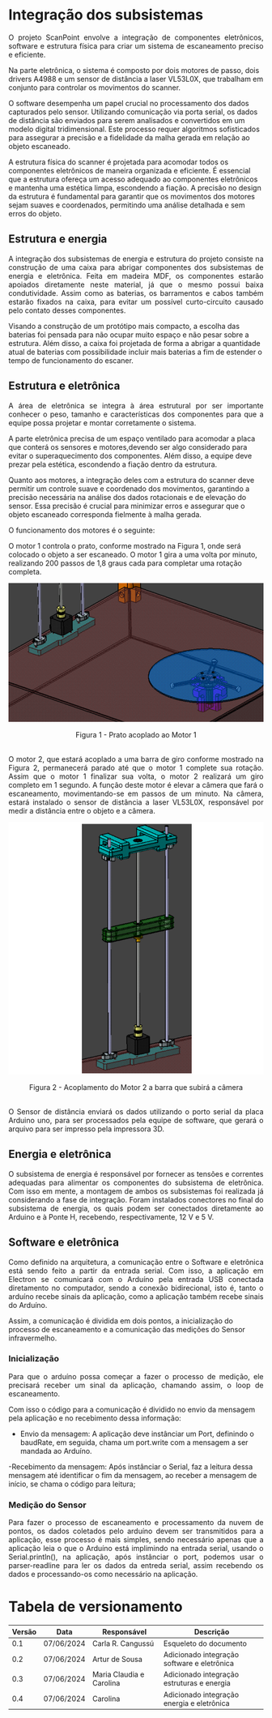 # Integração dos subsistemas

<p style="text-align: justify;">
O projeto ScanPoint envolve a integração de componentes eletrônicos, software e estrutura física para criar um sistema de escaneamento preciso e eficiente. 

Na parte eletrônica, o sistema é composto por dois motores de passo, dois drivers A4988 e um sensor de distância a laser VL53L0X, que trabalham em conjunto para controlar os movimentos do scanner. 

O software desempenha um papel crucial no processamento dos dados capturados pelo sensor. Utilizando comunicação via porta serial, os dados de distância são enviados para serem analisados e convertidos em um modelo digital tridimensional. Este processo requer algoritmos sofisticados para assegurar a precisão e a fidelidade da malha gerada em relação ao objeto escaneado.

A estrutura física do scanner é projetada para acomodar todos os componentes eletrônicos de maneira organizada e eficiente. É essencial que a estrutura ofereça um acesso adequado ao componentes eletrônicos e mantenha uma estética limpa, escondendo a fiação. A precisão no design da estrutura é fundamental para garantir que os movimentos dos motores sejam suaves e coordenados, permitindo uma análise detalhada e sem erros do objeto.
</p>

## Estrutura e energia

<p style="text-align: justify;">
A integração dos subsistemas de energia e estrutura do projeto consiste na construção de uma caixa para abrigar componentes dos subsistemas de energia e eletrônica. Feita em madeira MDF, os componentes estarão
apoiados diretamente neste material, já que o mesmo possui baixa condutividade.
Assim como as baterias, os barramentos e cabos também estarão fixados na caixa, para evitar um possível curto-circuito causado pelo contato desses componentes.

Visando a construção de um protótipo mais compacto, a escolha das baterias foi pensada para não ocupar muito espaço e não pesar sobre a estrutura. Além disso, a caixa foi projetada de forma a abrigar a quantidade atual de baterias com possibilidade incluir mais baterias a fim de estender o tempo de funcionamento do escaner.
</p>


## Estrutura e eletrônica

<p style="text-align: justify;">
A área de eletrônica se integra à área estrutural por ser importante conhecer o peso, tamanho e características dos componentes para que a equipe possa projetar e montar corretamente o sistema.

A parte eletrônica precisa de um espaço ventilado para acomodar a placa que conterá os sensores e motores,devendo ser algo considerado para evitar o superaquecimento dos componentes. Além disso, a equipe deve prezar pela estética, escondendo a fiação dentro da estrutura.

Quanto aos motores, a integração deles com a estrutura do scanner deve permitir um controle suave e coordenado dos movimentos, garantindo a precisão necessária na análise dos dados rotacionais e de elevação do sensor. Essa precisão é crucial para minimizar erros e assegurar que o objeto escaneado corresponda fielmente à malha gerada.

O funcionamento dos motores é o seguinte:

O motor 1 controla o prato, conforme mostrado na Figura 1, onde será colocado o objeto a ser escaneado. O motor 1 gira a uma volta por minuto, realizando 200 passos de 1,8 graus cada para completar uma rotação completa.
</p>

![Integracao](../assets/eletronica-energia/integracao_1.png)
<div align="center">
    Figura 1 - Prato acoplado ao Motor 1
</div>
<br />

<p style="text-align: justify;">
O motor 2, que estará acoplado a uma barra de giro conforme mostrado na Figura 2, permanecerá parado até que o motor 1 complete sua rotação. Assim que o motor 1 finalizar sua volta, o motor 2 realizará um giro completo em 1 segundo. A função deste motor é elevar a câmera que fará o escaneamento, movimentando-se em passos de um minuto. Na câmera, estará instalado o sensor de distância a laser VL53L0X, responsável por medir a distância entre o objeto e a câmera.
</p>

![Integracao](../assets/eletronica-energia/integracao_2.png)
<div align="center">
    Figura 2 - Acoplamento do Motor 2 a barra que subirá a câmera
</div>
<br />

<p style="text-align: justify;">
O Sensor de distância enviará os dados utilizando o porto serial da placa Arduino uno, para ser processados pela equipe de software, que gerará o arquivo para ser impresso pela impressora 3D.
</p>

## Energia e eletrônica

<p style="text-align: justify;">
O subsistema de energia é responsável por fornecer as tensões e correntes adequadas para alimentar os componentes do subsistema de eletrônica. Com isso em mente, a montagem de ambos os subsistemas foi realizada já considerando a fase de integração. Foram instalados conectores no final do subsistema de energia, os quais podem ser conectados diretamente ao Arduino e à Ponte H, recebendo, respectivamente, 12 V e 5 V.
</p>

## Software e eletrônica

<p style="text-align: justify;">
Como definido na arquitetura, a comunicação entre o Software e eletrônica está sendo feito a partir da entrada serial. Com isso, a aplicação em Electron se comunicará com o Arduíno pela entrada USB conectada diretamento no computador, sendo a conexão bidirecional, isto é, tanto o arduíno recebe sinais da aplicação, como a aplicação também recebe sinais do Arduíno.

Assim, a comunicação é dividida em dois pontos, a inicialização do processo de escaneamento e a comunicação das medições do Sensor infravermelho.
</p>

### Inicialização

<p style="text-align: justify;">
Para que o arduíno possa começar a fazer o processo de medição, ele precisará receber um sinal da aplicação, chamando assim, o loop de escaneamento.

Com isso o código para a comunicação é dividido no envio da mensagem pela aplicação e no recebimento dessa informação:
</p>

- Envio da mensagem: A aplicação deve instânciar um Port, definindo o baudRate, em seguida, chama um port.write com a mensagem a ser mandada ao Arduíno.

-Recebimento da mensagem: Após instânciar o Serial, faz a leitura dessa mensagem até identificar o fim da mensagem, ao receber a mensagem de início, se chama o código para leitura;

### Medição do Sensor

<p style="text-align: justify;">
Para fazer o processo de escaneamento e processamento da nuvem de pontos, os dados coletados pelo arduíno devem ser transmitidos para a aplicação, esse processo é mais simples, sendo necessário apenas que a aplicação leia o que o Arduíno está implimindo na entrada serial, usando o Serial.println(), na aplicação, após instânciar o port, podemos usar o parser-readline para ler os dados da entreda serial, assim recebendo os dados e processando-os como necessário na aplicação.
</p>

# Tabela de versionamento
|Versão| Data | Responsável | Descrição|
|------|------|-------------|----------|
| 0.1 | 07/06/2024 | Carla R. Cangussú | Esqueleto do documento |
| 0.2 | 07/06/2024 | Artur de Sousa | Adicionado integração software e eletrônica |
| 0.3 | 07/06/2024 | Maria Claudia e Carolina | Adicionado integração estruturas e energia |
| 0.4 | 07/06/2024 | Carolina | Adicionado integração energia e eletrônica |